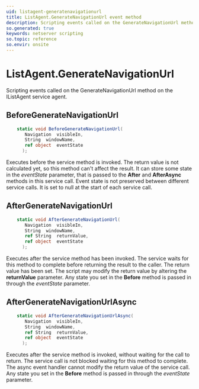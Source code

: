 ```yaml
---
uid: listagent-generatenavigationurl
title: ListAgent.GenerateNavigationUrl event method
description: Scripting events called on the GenerateNavigationUrl method on the ListAgent service agent.
so.generated: true
keywords: netserver scripting
so.topic: reference
so.envir: onsite
---
```

# ListAgent.GenerateNavigationUrl

Scripting events called on the <see cref='M:IListAgent.GenerateNavigationUrl'>GenerateNavigationUrl</see> method on the <see cref='IListAgent'>IListAgent</see>  service agent.

## BeforeGenerateNavigationUrl
```cs
    static void BeforeGenerateNavigationUrl(
       Navigation  visibleIn,
       String  windowName,
       ref object  eventState
      );
```
Executes before the service method is invoked.
The return value is not calculated yet, so this method can't affect the result.
It can store some state in the *eventState* parameter, that is passed to the **After** and **AfterAsync** methods in this service call.
Event state is not preserved between different service calls. It is set to null at the start of each service call.
## AfterGenerateNavigationUrl
```cs
    static void AfterGenerateNavigationUrl(
       Navigation  visibleIn,
       String  windowName,
       ref String  returnValue,
       ref object  eventState
      );
```
Executes after the service method has been invoked. The service waits for this method to complete before returning the result to the caller.
The return value has been set. The script may modify the return value by altering the **returnValue** parameter.
Any state you set in the **Before** method is passed in through the *eventState* parameter.
## AfterGenerateNavigationUrlAsync
```cs
    static void AfterGenerateNavigationUrlAsync(
       Navigation  visibleIn,
       String  windowName,
       ref String  returnValue,
       ref object  eventState
      );
```
Executes after the service method is invoked, without waiting for the call to return.
The service call is not blocked waiting for this method to complete.
The async event handler cannot modify the return value of the service call.
Any state you set in the **Before** method is passed in through the *eventState* parameter.


